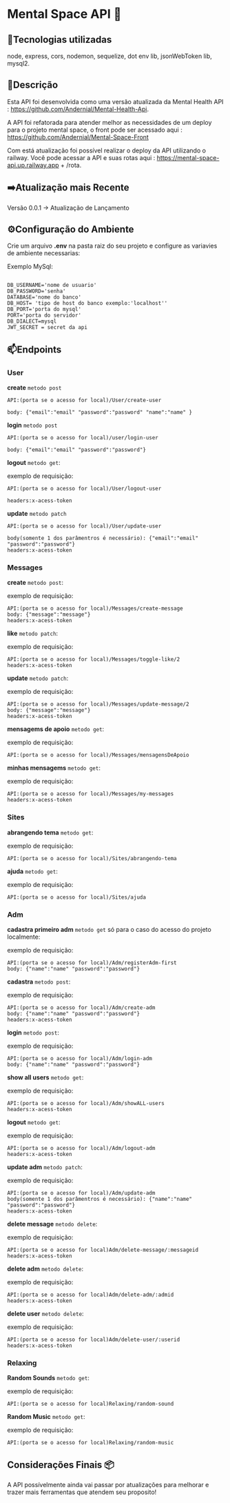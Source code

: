 # Mental Space API 🌌​

## 👾Tecnologias utilizadas
node, express, cors, nodemon, sequelize, dot env lib, jsonWebToken lib, mysql2.

## 📗Descrição
Esta API foi desenvolvida como uma versão atualizada da Mental Health API : https://github.com/Andernial/Mental-Health-Api.

A API foi refatorada para atender melhor as necessidades de um deploy para o projeto mental space, o front pode ser acessado aqui : https://github.com/Andernial/Mental-Space-Front

Com está atualização foi possível realizar o deploy da API utilizando o railway. Você pode acessar a API e suas rotas aqui : https://mental-space-api.up.railway.app + /rota.


## ➡️Atualização mais Recente 

Versão 0.0.1 -> Atualização de Lançamento

## ⚙️Configuração do Ambiente

Crie um arquivo **.env** na pasta raiz do seu projeto e configure as variavies de ambiente necessarias:

Exemplo MySql:
```

DB_USERNAME='nome de usuario'
DB_PASSWORD='senha'
DATABASE='nome do banco'
DB_HOST= 'tipo de host do banco exemplo:'localhost''
DB_PORT='porta do mysql'
PORT='porta do servidor'
DB_DIALECT=mysql
JWT_SECRET = secret da api
```

## 📫Endpoints
### User

**create** `metodo post`

```
API:(porta se o acesso for local)/User/create-user

body: {"email":"email" "password":"password" "name":"name" }
```

**login** `metodo post`

```
API:(porta se o acesso for local)/user/login-user

body: {"email":"email" "password":"password"}
```

**logout** `metodo get`:

exemplo de requisição:
```
API:(porta se o acesso for local)/User/logout-user

headers:x-acess-token
```

**update** `metodo patch`

```
API:(porta se o acesso for local)/User/update-user

body(somente 1 dos parâmentros é necessário): {"email":"email" "password":"password"}
headers:x-acess-token
```

### Messages

**create** `metodo post`:

exemplo de requisição:
```
API:(porta se o acesso for local)/Messages/create-message
body: {"message":"message"}
headers:x-acess-token
```

**like** `metodo patch`:

exemplo de requisição:
```
API:(porta se o acesso for local)/Messages/toggle-like/2
headers:x-acess-token
```

**update** `metodo patch`:

exemplo de requisição:
```
API:(porta se o acesso for local)/Messages/update-message/2
body: {"message":"message"}
headers:x-acess-token
```

**mensagems de apoio** `metodo get`:

exemplo de requisição:
```
API:(porta se o acesso for local)/Messages/mensagensDeApoio
```

**minhas mensagems** `metodo get`:

exemplo de requisição:
```
API:(porta se o acesso for local)/Messages/my-messages
headers:x-acess-token
```


### Sites

**abrangendo tema** `metodo get`:

exemplo de requisição:
```
API:(porta se o acesso for local)/Sites/abrangendo-tema
```

**ajuda** `metodo get`:

exemplo de requisição:
```
API:(porta se o acesso for local)/Sites/ajuda
```


### Adm

**cadastra primeiro adm** `metodo get` só para o caso do acesso do projeto localmente:

exemplo de requisição:
```
API:(porta se o acesso for local)/Adm/registerAdm-first
body: {"name":"name" "password":"password"}
```

**cadastra** `metodo post`:

exemplo de requisição:
```
API:(porta se o acesso for local)/Adm/create-adm
body: {"name":"name" "password":"password"}
headers:x-acess-token
```

**login** `metodo post`:

exemplo de requisição:
```
API:(porta se o acesso for local)/Adm/login-adm
body: {"name":"name" "password":"password"}
```

**show all users** `metodo get`:

exemplo de requisição:
```
API:(porta se o acesso for local)/Adm/showALL-users
headers:x-acess-token
```

**logout** `metodo get`:

exemplo de requisição:
```
API:(porta se o acesso for local)/Adm/logout-adm
headers:x-acess-token
```

**update adm** `metodo patch`:

exemplo de requisição:
```
API:(porta se o acesso for local)/Adm/update-adm
body(somente 1 dos parâmentros é necessário): {"name":"name" "password":"password"}
headers:x-acess-token
```

**delete message** `metodo delete`:

exemplo de requisição:
```
API:(porta se o acesso for local)Adm/delete-message/:messageid
headers:x-acess-token
```

**delete adm** `metodo delete`:

exemplo de requisição:
```
API:(porta se o acesso for local)Adm/delete-adm/:admid
headers:x-acess-token
```

**delete user** `metodo delete`:

exemplo de requisição:
```
API:(porta se o acesso for local)Adm/delete-user/:userid
headers:x-acess-token
```

### Relaxing

**Random Sounds** `metodo get`:

exemplo de requisição:
```
API:(porta se o acesso for local)Relaxing/random-sound
```

**Random Music** `metodo get`:

exemplo de requisição:
```
API:(porta se o acesso for local)Relaxing/random-music
```

## Considerações Finais 📦​
A API possívelmente ainda vai passar por atualizações para melhorar e trazer mais ferramentas que atendem seu proposito!

